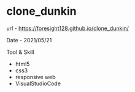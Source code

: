 # clone_dunkin

url - https://foresight128.github.io/clone_dunkin/

Date - 2021/05/21

Tool & Skill
- html5
- css3
- responsive web
- VisualStudioCode